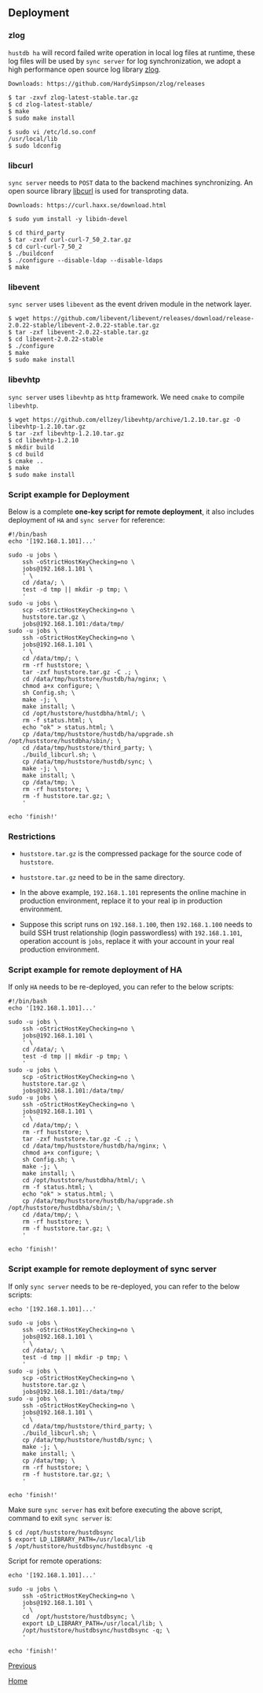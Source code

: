 Deployment
--

### zlog ###

`hustdb ha` will record failed write operation in local log files at runtime, these log files will be used by `sync server` for log synchronization, we adopt a high performance open source log library [zlog](http://hardysimpson.github.io/zlog/).

    Downloads: https://github.com/HardySimpson/zlog/releases

	$ tar -zxvf zlog-latest-stable.tar.gz
	$ cd zlog-latest-stable/
	$ make 
	$ sudo make install

	$ sudo vi /etc/ld.so.conf
	/usr/local/lib
	$ sudo ldconfig

### libcurl ###

`sync server` needs to `POST` data to the backend machines synchronizing. An open source library [libcurl](https://curl.haxx.se) is used for transproting data.

    Downloads: https://curl.haxx.se/download.html

    $ sudo yum install -y libidn-devel

    $ cd third_party
    $ tar -zxvf curl-curl-7_50_2.tar.gz
    $ cd curl-curl-7_50_2 
    $ ./buildconf
    $ ./configure --disable-ldap --disable-ldaps
    $ make

### libevent ###

`sync server` uses `libevent` as the event driven module in the network layer.

    $ wget https://github.com/libevent/libevent/releases/download/release-2.0.22-stable/libevent-2.0.22-stable.tar.gz
    $ tar -zxf libevent-2.0.22-stable.tar.gz
    $ cd libevent-2.0.22-stable
    $ ./configure
    $ make
    $ sudo make install

### libevhtp ###

`sync server` uses `libevhtp` as `http` framework. We need `cmake` to compile `libevhtp`.

    $ wget https://github.com/ellzey/libevhtp/archive/1.2.10.tar.gz -O libevhtp-1.2.10.tar.gz
    $ tar -zxf libevhtp-1.2.10.tar.gz
    $ cd libevhtp-1.2.10
    $ mkdir build
    $ cd build
    $ cmake ..
    $ make
    $ sudo make install

### Script example for Deployment ###

Below is a complete **one-key script for remote deployment**, it also includes deployment of `HA` and `sync server` for reference:

    #!/bin/bash
    echo '[192.168.1.101]...'
    
    sudo -u jobs \
        ssh -oStrictHostKeyChecking=no \
        jobs@192.168.1.101 \
        ' \
        cd /data/; \
        test -d tmp || mkdir -p tmp; \
        '
    sudo -u jobs \
        scp -oStrictHostKeyChecking=no \
        huststore.tar.gz \
        jobs@192.168.1.101:/data/tmp/
    sudo -u jobs \
        ssh -oStrictHostKeyChecking=no \
        jobs@192.168.1.101 \
        ' \
        cd /data/tmp/; \
        rm -rf huststore; \
        tar -zxf huststore.tar.gz -C .; \
        cd /data/tmp/huststore/hustdb/ha/nginx; \
        chmod a+x configure; \
        sh Config.sh; \
        make -j; \
        make install; \
        cd /opt/huststore/hustdbha/html/; \
        rm -f status.html; \
        echo "ok" > status.html; \
        cp /data/tmp/huststore/hustdb/ha/upgrade.sh /opt/huststore/hustdbha/sbin/; \
        cd /data/tmp/huststore/third_party; \
        ./build_libcurl.sh; \
        cp /data/tmp/huststore/hustdb/sync; \
        make -j; \
        make install; \
        cp /data/tmp; \
        rm -rf huststore; \
        rm -f huststore.tar.gz; \
        '
    
    echo 'finish!'


### Restrictions ###

* `huststore.tar.gz` is the compressed package for the source code of `huststore`.

* `huststore.tar.gz` need to be in the same directory.  

* In the above example, `192.168.1.101` represents the online machine in production environment, replace it to your real ip in production environment.

* Suppose this script runs on `192.168.1.100`, then `192.168.1.100` needs to build SSH trust relationship (login passwordless) with `192.168.1.101`, operation account is `jobs`, replace it with your account in your real production environment.

### Script example for remote deployment of HA ###

If only `HA` needs to be re-deployed, you can refer to the below scripts: 

    #!/bin/bash
    echo '[192.168.1.101]...'
    
    sudo -u jobs \
        ssh -oStrictHostKeyChecking=no \
        jobs@192.168.1.101 \
        ' \
        cd /data/; \
        test -d tmp || mkdir -p tmp; \
        '
    sudo -u jobs \
        scp -oStrictHostKeyChecking=no \
        huststore.tar.gz \
        jobs@192.168.1.101:/data/tmp/
    sudo -u jobs \
        ssh -oStrictHostKeyChecking=no \
        jobs@192.168.1.101 \
        ' \
        cd /data/tmp/; \
        rm -rf huststore; \
        tar -zxf huststore.tar.gz -C .; \
        cd /data/tmp/huststore/hustdb/ha/nginx; \
        chmod a+x configure; \
        sh Config.sh; \
        make -j; \
        make install; \
        cd /opt/huststore/hustdbha/html/; \
        rm -f status.html; \
        echo "ok" > status.html; \
        cp /data/tmp/huststore/hustdb/ha/upgrade.sh /opt/huststore/hustdbha/sbin/; \
        cd /data/tmp/; \
        rm -rf huststore; \
        rm -f huststore.tar.gz; \
        '
    
    echo 'finish!'

### Script example for remote deployment of sync server ###

If only `sync server` needs to be re-deployed, you can refer to the below scripts: 

    echo '[192.168.1.101]...'
    
    sudo -u jobs \
        ssh -oStrictHostKeyChecking=no \
        jobs@192.168.1.101 \
        ' \
        cd /data/; \
        test -d tmp || mkdir -p tmp; \
        '
    sudo -u jobs \
        scp -oStrictHostKeyChecking=no \
        huststore.tar.gz \
        jobs@192.168.1.101:/data/tmp/
    sudo -u jobs \
        ssh -oStrictHostKeyChecking=no \
        jobs@192.168.1.101 \
        ' \
        cd /data/tmp/huststore/third_party; \
        ./build_libcurl.sh; \
        cp /data/tmp/huststore/hustdb/sync; \
        make -j; \
        make install; \
        cp /data/tmp; \
        rm -rf huststore; \
        rm -f huststore.tar.gz; \
        '
    
    echo 'finish!'

Make sure `sync server` has exit before executing the above script, command to exit `sync server` is:

    $ cd /opt/huststore/hustdbsync
    $ export LD_LIBRARY_PATH=/usr/local/lib
    $ /opt/huststore/hustdbsync/hustdbsync -q

Script for remote operations:

    echo '[192.168.1.101]...'

    sudo -u jobs \
        ssh -oStrictHostKeyChecking=no \
        jobs@192.168.1.101 \
        ' \
        cd  /opt/huststore/hustdbsync; \
        export LD_LIBRARY_PATH=/usr/local/lib; \
        /opt/huststore/hustdbsync/hustdbsync -q; \
        '
    
    echo 'finish!'

[Previous](../ha.md)

[Home](../../index.md)